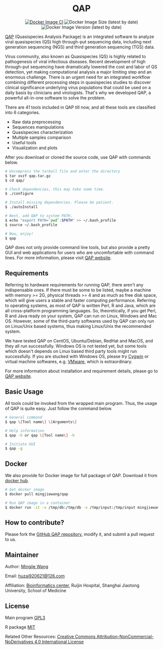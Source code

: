 <div align="center">

QAP
==============
[![Docker Image CI](https://github.com/mingjiewang/qap/actions/workflows/docker-image.yml/badge.svg)](https://github.com/mingjiewang/qap/actions/workflows/docker-image.yml)
![Docker Image Size (latest by date)](https://img.shields.io/docker/image-size/xunuopromise/qap)
![Docker Image Version (latest by date)](https://img.shields.io/docker/v/xunuopromise/qap)
</div>

[QAP](https://github.com/mingjiewang/qap) (Quasispecies Analysis Package) is an integrated software to analyze viral quasispecies (QS) high through-put sequencing data, including next generation sequencing (NGS) and third generation sequencing (TGS) data. 

Virus community, also known as Quasispecies (QS) is highly related to pathogenesis of viral infectious diseases. Recent development of high through-put sequencing have dramatically lowered the cost and labor of QS detection, yet making computational analysis a major limiting step and an enormous challenge. There is an urgent need for an integrated workflow combining different processing steps in quasispecies studies to discover clinical significance underlying virus populations that could be used on a daily basis by clinicians and virologists. That's why we developed QAP, a powerful all-in-one software to solve the problem.

There are 41 tools included in QAP till now, and all these tools are classified into 6 categories. 
- Raw data preprocessing
- Sequences manipulations
- Quasispecies characterization
- Multiple samples comparison 
- Useful tools
- Visualization and plots

After you download or cloned the source code, use QAP with commands below.
```bash
# Uncompress the tarball file and enter the directory
$ tar xvzf qap.tar.gz
$ cd qap/

# Check dependencies, this may take some time.
$ ./configure

# Install missing dependencies. Please be patient.
$ ./autoInstall

# Next, add QAP to system PATH.
$ echo "export PATH=`pwd`:$PATH" >> ~/.bash_profile
$ source ~/.bash_profile 

# Now, enjoy! 
$ qap
```

QAP does not only provide command line tools, but also provide a pretty GUI and web applications for users who are uncomfortable with command lines. For more information, please visit [QAP website](http://bioinfo.rjh.com.cn/labs/jhuang/tools/qap/).


## Requirements
Referring to hardware requirements for running QAP, there aren't any indispensable ones. If there must be some to be listed, maybe a machine with memory >= 2G, physical threads >= 4 and as much as free disk space, which will give users a stable and faster computing performance. Referring to operating systems, as most of QAP is written Perl, R and Java, which are all cross-platform programming languages. So, theoretically, if you get Perl, R and Java ready on your system, QAP can run on Linux, Windows and Mac OS. However, some of the third-party softwares used by QAP can only run on Linux/Unix based systems, thus making Linux/Unix the recommended system.

We have tested QAP on CentOS, Ubuntu/Debian, RedHat and MacOS, and they all run successfully. Windows OS is not tested yet, but some tools which doesn't depends on Linux based third party tools might run successfully. If you are stucked with Windows OS, please try [Cygwin](http://www.cygwin.com/) or virtual machine softwares, e.g. [VMware](https://www.vmware.com/), which is extraordinary.

For more information about installation and requirement details, please go to [QAP website](http://bioinfo.rjh.com.cn/labs/jhuang/tools/qap/installation/).


## Basic Usage
All tools could be invoked from the wrapped main program. Thus, the usage of QAP is quite easy. Just follow the command below.
```bash
# General command
$ qap \[Tool name\] \[Arguments\]

# Help information
$ qap -h or qap \[Tool name\] -h

# Initiate GUI
$ qap -g
```

## Docker
We also provide for Docker image for full package of QAP. Download it from [docker hub](https://hub.docker.com/r/mingjiewang/qap/).

```bash
# Get docker image
$ docker pull mingjiewang/qap

# Run QAP image in a container
$ docker run -it -v /tmp/db:/tmp/db -v /tmp/input:/tmp/input mingjiewang/qap /usr/bin/bash
```

## How to contribute?

Please fork the [GitHub QAP repository](https://github.com/mingjiewang/qap), modify it, and submit a pull request to us. 

## Maintainer

Author: [Mingjie Wang](https://github.com/mingjiewang/)

Email: huzai920621@126.com

Affiliation: [Bioinformatics center](http://bioinfo.rjh.com.cn/labs/jhuang/), Ruijin Hospital, Shanghai Jiaotong University, School of Medicine

## License

Main program
[GPL3](https://www.gnu.org/licenses/gpl-3.0.en.html)

R package
[MIT](https://en.wikipedia.org/wiki/MIT_License)

Related Other Resources:
[Creative Commons Attribution-NonCommercial-NoDerivatives 4.0 International License](https://creativecommons.org/licenses/by-nc-nd/4.0/)

